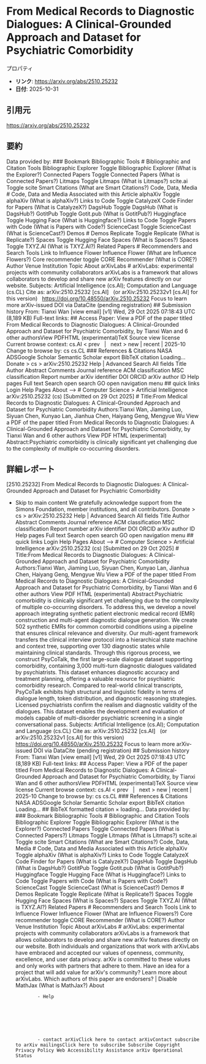 # From Medical Records to Diagnostic Dialogues: A Clinical-Grounded Approach and Dataset for Psychiatric Comorbidity

プロパティ  
- **リンク**: https://arxiv.org/abs/2510.25232  
- **日付**: 2025-10-31  

## 引用元
https://arxiv.org/abs/2510.25232

## 要約
Data provided by: ### Bookmark Bibliographic Tools # Bibliographic and Citation Tools Bibliographic Explorer Toggle Bibliographic Explorer (What is the Explorer?) Connected Papers Toggle Connected Papers (What is Connected Papers?) Litmaps Toggle Litmaps (What is Litmaps?) scite.ai Toggle scite Smart Citations (What are Smart Citations?) Code, Data, Media # Code, Data and Media Associated with this Article alphaXiv Toggle alphaXiv (What is alphaXiv?) Links to Code Toggle CatalyzeX Code Finder for Papers (What is CatalyzeX?) DagsHub Toggle DagsHub (What is DagsHub?) GotitPub Toggle Gotit.pub (What is GotitPub?) Huggingface Toggle Hugging Face (What is Huggingface?) Links to Code Toggle Papers with Code (What is Papers with Code?) ScienceCast Toggle ScienceCast (What is ScienceCast?) Demos # Demos Replicate Toggle Replicate (What is Replicate?) Spaces Toggle Hugging Face Spaces (What is Spaces?) Spaces Toggle TXYZ.AI (What is TXYZ.AI?) Related Papers # Recommenders and Search Tools Link to Influence Flower Influence Flower (What are Influence Flowers?) Core recommender toggle CORE Recommender (What is CORE?) Author Venue Institution Topic About arXivLabs # arXivLabs: experimental projects with community collaborators arXivLabs is a framework that allows collaborators to develop and share new arXiv features directly on our website. Subjects: Artificial Intelligence (cs.AI); Computation and Language (cs.CL) Cite as: arXiv:2510.25232 [cs.AI] &nbsp; (or arXiv:2510.25232v1 [cs.AI] for this version) &nbsp; https://doi.org/10.48550/arXiv.2510.25232 Focus to learn more arXiv-issued DOI via DataCite (pending registration) ## Submission history From: Tianxi Wan [view email] [v1] Wed, 29 Oct 2025 07:18:43 UTC (8,189 KB) Full-text links: ## Access Paper: View a PDF of the paper titled From Medical Records to Diagnostic Dialogues: A Clinical-Grounded Approach and Dataset for Psychiatric Comorbidity, by Tianxi Wan and 6 other authorsView PDFHTML (experimental)TeX Source view license Current browse context: cs.AI &lt;&nbsp;prev &nbsp; | &nbsp; next&nbsp;&gt; new | recent | 2025-10 Change to browse by: cs cs.CL ### References &amp; Citations NASA ADSGoogle Scholar Semantic Scholar export BibTeX citation Loading... Donate &gt; cs &gt; arXiv:2510.25232 Help | Advanced Search All fields Title Author Abstract Comments Journal reference ACM classification MSC classification Report number arXiv identifier DOI ORCID arXiv author ID Help pages Full text Search open search GO open navigation menu ## quick links Login Help Pages About --> # Computer Science > Artificial Intelligence arXiv:2510.25232 (cs) [Submitted on 29 Oct 2025] # Title:From Medical Records to Diagnostic Dialogues: A Clinical-Grounded Approach and Dataset for Psychiatric Comorbidity Authors:Tianxi Wan, Jiaming Luo, Siyuan Chen, Kunyao Lan, Jianhua Chen, Haiyang Geng, Mengyue Wu View a PDF of the paper titled From Medical Records to Diagnostic Dialogues: A Clinical-Grounded Approach and Dataset for Psychiatric Comorbidity, by Tianxi Wan and 6 other authors View PDF HTML (experimental) Abstract:Psychiatric comorbidity is clinically significant yet challenging due to the complexity of multiple co-occurring disorders.

## 詳細レポート
[2510.25232] From Medical Records to Diagnostic Dialogues: A Clinical-Grounded Approach and Dataset for Psychiatric Comorbidity
  
  - Skip to main content We gratefully acknowledge support from the Simons Foundation, member institutions, and all contributors. Donate &gt; cs &gt; arXiv:2510.25232 Help | Advanced Search All fields Title Author Abstract Comments Journal reference ACM classification MSC classification Report number arXiv identifier DOI ORCID arXiv author ID Help pages Full text Search open search GO open navigation menu ## quick links Login Help Pages About --> # Computer Science > Artificial Intelligence arXiv:2510.25232 (cs) [Submitted on 29 Oct 2025] # Title:From Medical Records to Diagnostic Dialogues: A Clinical-Grounded Approach and Dataset for Psychiatric Comorbidity Authors:Tianxi Wan, Jiaming Luo, Siyuan Chen, Kunyao Lan, Jianhua Chen, Haiyang Geng, Mengyue Wu View a PDF of the paper titled From Medical Records to Diagnostic Dialogues: A Clinical-Grounded Approach and Dataset for Psychiatric Comorbidity, by Tianxi Wan and 6 other authors View PDF HTML (experimental) Abstract:Psychiatric comorbidity is clinically significant yet challenging due to the complexity of multiple co-occurring disorders. To address this, we develop a novel approach integrating synthetic patient electronic medical record (EMR) construction and multi-agent diagnostic dialogue generation. We create 502 synthetic EMRs for common comorbid conditions using a pipeline that ensures clinical relevance and diversity. Our multi-agent framework transfers the clinical interview protocol into a hierarchical state machine and context tree, supporting over 130 diagnostic states while maintaining clinical standards. Through this rigorous process, we construct PsyCoTalk, the first large-scale dialogue dataset supporting comorbidity, containing 3,000 multi-turn diagnostic dialogues validated by psychiatrists. This dataset enhances diagnostic accuracy and treatment planning, offering a valuable resource for psychiatric comorbidity research. Compared to real-world clinical transcripts, PsyCoTalk exhibits high structural and linguistic fidelity in terms of dialogue length, token distribution, and diagnostic reasoning strategies. Licensed psychiatrists confirm the realism and diagnostic validity of the dialogues. This dataset enables the development and evaluation of models capable of multi-disorder psychiatric screening in a single conversational pass. Subjects: Artificial Intelligence (cs.AI); Computation and Language (cs.CL) Cite as: arXiv:2510.25232 [cs.AI] &nbsp; (or arXiv:2510.25232v1 [cs.AI] for this version) &nbsp; https://doi.org/10.48550/arXiv.2510.25232 Focus to learn more arXiv-issued DOI via DataCite (pending registration) ## Submission history From: Tianxi Wan [view email] [v1] Wed, 29 Oct 2025 07:18:43 UTC (8,189 KB) Full-text links: ## Access Paper: View a PDF of the paper titled From Medical Records to Diagnostic Dialogues: A Clinical-Grounded Approach and Dataset for Psychiatric Comorbidity, by Tianxi Wan and 6 other authorsView PDFHTML (experimental)TeX Source view license Current browse context: cs.AI &lt;&nbsp;prev &nbsp; | &nbsp; next&nbsp;&gt; new | recent | 2025-10 Change to browse by: cs cs.CL ### References &amp; Citations NASA ADSGoogle Scholar Semantic Scholar export BibTeX citation Loading... ## BibTeX formatted citation &times; loading... Data provided by: ### Bookmark Bibliographic Tools # Bibliographic and Citation Tools Bibliographic Explorer Toggle Bibliographic Explorer (What is the Explorer?) Connected Papers Toggle Connected Papers (What is Connected Papers?) Litmaps Toggle Litmaps (What is Litmaps?) scite.ai Toggle scite Smart Citations (What are Smart Citations?) Code, Data, Media # Code, Data and Media Associated with this Article alphaXiv Toggle alphaXiv (What is alphaXiv?) Links to Code Toggle CatalyzeX Code Finder for Papers (What is CatalyzeX?) DagsHub Toggle DagsHub (What is DagsHub?) GotitPub Toggle Gotit.pub (What is GotitPub?) Huggingface Toggle Hugging Face (What is Huggingface?) Links to Code Toggle Papers with Code (What is Papers with Code?) ScienceCast Toggle ScienceCast (What is ScienceCast?) Demos # Demos Replicate Toggle Replicate (What is Replicate?) Spaces Toggle Hugging Face Spaces (What is Spaces?) Spaces Toggle TXYZ.AI (What is TXYZ.AI?) Related Papers # Recommenders and Search Tools Link to Influence Flower Influence Flower (What are Influence Flowers?) Core recommender toggle CORE Recommender (What is CORE?) Author Venue Institution Topic About arXivLabs # arXivLabs: experimental projects with community collaborators arXivLabs is a framework that allows collaborators to develop and share new arXiv features directly on our website. Both individuals and organizations that work with arXivLabs have embraced and accepted our values of openness, community, excellence, and user data privacy. arXiv is committed to these values and only works with partners that adhere to them. Have an idea for a project that will add value for arXiv's community? Learn more about arXivLabs. Which authors of this paper are endorsers? | Disable MathJax (What is MathJax?) About

                - Help

              

            
            
              

                - contact arXivClick here to contact arXivContact subscribe to arXiv mailingsClick here to subscribe Subscribe Copyright Privacy Policy Web Accessibility Assistance arXiv Operational Status
